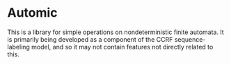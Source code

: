 # Automic

This is a library for simple operations on nondeterministic finite automata.
It is primarily being developed as a component of the CCRF sequence-labeling model, and so it may not contain features not directly related to this.